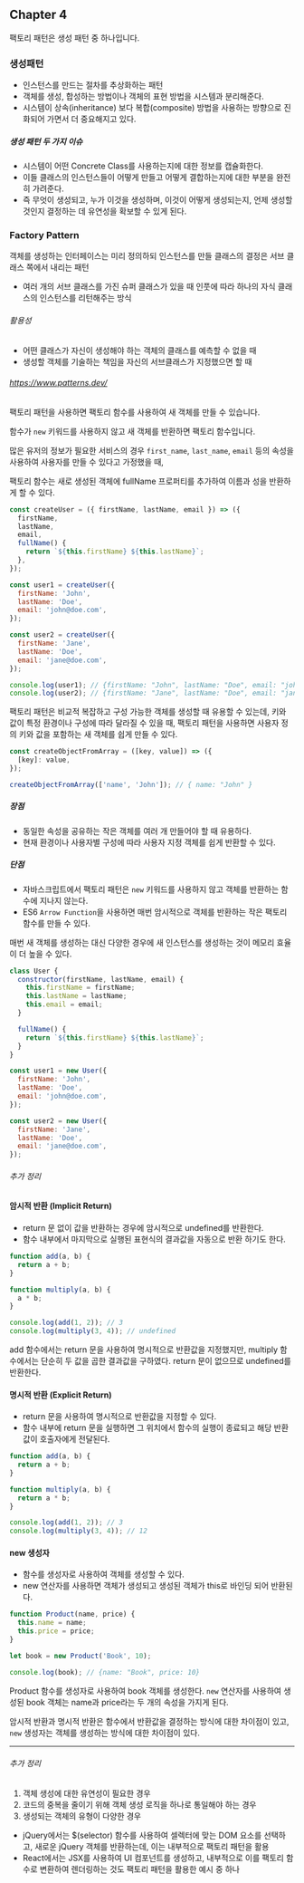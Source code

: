 ## Chapter 4

팩토리 패턴은 생성 패턴 중 하나입니다.

### 생성패턴

- 인스턴스를 만드는 절차를 추상화하는 패턴
- 객체를 생성, 합성하는 방법이나 객체의 표현 방법을 시스템과 분리해준다.
- 시스템이 상속(inheritance) 보다 복합(composite) 방법을 사용하는 방향으로 진화되어 가면서 더 중요해지고 있다.

##### 생성 패턴 두 가지 이슈

- 시스템이 어떤 Concrete Class를 사용하는지에 대한 정보를 캡슐화한다.
- 이들 클래스의 인스턴스들이 어떻게 만들고 어떻게 결합하는지에 대한 부분을 완전히 가려준다.
- 즉 무엇이 생성되고, 누가 이것을 생성하며, 이것이 어떻게 생성되는지, 언제 생성할 것인지 결정하는 데 유연성을 확보할 수 있게 된다.

### Factory Pattern

객체를 생성하는 인터페이스는 미리 정의하되 인스턴스를 만들 클래스의 결정은 서브 클래스 쪽에서 내리는 패턴

- 여러 개의 서브 클래스를 가진 슈퍼 클래스가 있을 때 인풋에 따라 하나의 자식 클래스의 인스턴스를 리턴해주는 방식

###### 활용성

- 어떤 클래스가 자신이 생성해야 하는 객체의 클래스를 예측할 수 없을 때
- 생성할 객체를 기술하는 책임을 자신의 서브클래스가 지정했으면 할 때

###### https://www.patterns.dev/

팩토리 패턴을 사용하면 팩토리 함수를 사용하여 새 객체를 만들 수 있습니다.

함수가 `new` 키워드를 사용하지 않고 새 객체를 반환하면 팩토리 함수입니다.

많은 유저의 정보가 필요한 서비스의 경우 `first_name`, `last_name`, `email` 등의 속성을 사용하여 사용자를 만들 수 있다고 가정했을 때,

팩토리 함수는 새로 생성된 객체에 fullName 프로퍼티를 추가하여 이름과 성을 반환하게 할 수 있다.

```js
const createUser = ({ firstName, lastName, email }) => ({
  firstName,
  lastName,
  email,
  fullName() {
    return `${this.firstName} ${this.lastName}`;
  },
});

const user1 = createUser({
  firstName: 'John',
  lastName: 'Doe',
  email: 'john@doe.com',
});

const user2 = createUser({
  firstName: 'Jane',
  lastName: 'Doe',
  email: 'jane@doe.com',
});

console.log(user1); // {firstName: "John", lastName: "Doe", email: "john@doe.com", fullName: ƒ fullName()}
console.log(user2); // {firstName: "Jane", lastName: "Doe", email: "jane@doe.com", fullName: ƒ fullName()}
```

팩토리 패턴은 비교적 복잡하고 구성 가능한 객체를 생성할 때 유용할 수 있는데, 키와 값이 특정 환경이나 구성에 따라 달라질 수 있을 때, 팩토리 패턴을 사용하면 사용자 정의 키와 값을 포함하는 새 객체를 쉽게 만들 수 있다.

```js
const createObjectFromArray = ([key, value]) => ({
  [key]: value,
});

createObjectFromArray(['name', 'John']); // { name: "John" }
```

##### 장점

- 동일한 속성을 공유하는 작은 객체를 여러 개 만들어야 할 때 유용하다.
- 현재 환경이나 사용자별 구성에 따라 사용자 지정 객체를 쉽게 반환할 수 있다.

##### 단점

- 자바스크립트에서 팩토리 패턴은 `new` 키워드를 사용하지 않고 객체를 반환하는 함수에 지나지 않는다.
- ES6 `Arrow Function`을 사용하면 매번 암시적으로 객체를 반환하는 작은 팩토리 함수를 만들 수 있다.

매번 새 객체를 생성하는 대신 다양한 경우에 새 인스턴스를 생성하는 것이 메모리 효율이 더 높을 수 있다.

```js
class User {
  constructor(firstName, lastName, email) {
    this.firstName = firstName;
    this.lastName = lastName;
    this.email = email;
  }

  fullName() {
    return `${this.firstName} ${this.lastName}`;
  }
}

const user1 = new User({
  firstName: 'John',
  lastName: 'Doe',
  email: 'john@doe.com',
});

const user2 = new User({
  firstName: 'Jane',
  lastName: 'Doe',
  email: 'jane@doe.com',
});
```

###### 추가 정리

#### 암시적 반환 (Implicit Return)

- return 문 없이 값을 반환하는 경우에 암시적으로 undefined를 반환한다.
- 함수 내부에서 마지막으로 실행된 표현식의 결과값을 자동으로 반환 하기도 한다.

```js
function add(a, b) {
  return a + b;
}

function multiply(a, b) {
  a * b;
}

console.log(add(1, 2)); // 3
console.log(multiply(3, 4)); // undefined
```

add 함수에서는 return 문을 사용하여 명시적으로 반환값을 지정했지만, multiply 함수에서는 단순히 두 값을 곱한 결과값을 구하였다. return 문이 없으므로 undefined를 반환한다.

#### 명시적 반환 (Explicit Return)

- return 문을 사용하여 명시적으로 반환값을 지정할 수 있다.
- 함수 내부에 return 문을 실행하면 그 위치에서 함수의 실행이 종료되고 해당 반환값이 호출자에게 전달된다.

```js
function add(a, b) {
  return a + b;
}

function multiply(a, b) {
  return a * b;
}

console.log(add(1, 2)); // 3
console.log(multiply(3, 4)); // 12
```

#### new 생성자

- 함수를 생성자로 사용하여 객체를 생성할 수 있다.
- new 연산자를 사용하면 객체가 생성되고 생성된 객체가 this로 바인딩 되어 반환된다.

```js
function Product(name, price) {
  this.name = name;
  this.price = price;
}

let book = new Product('Book', 10);

console.log(book); // {name: "Book", price: 10}
```

Product 함수를 생성자로 사용하여 book 객체를 생성한다.
`new` 연산자를 사용하여 생성된 book 객체는 name과 price라는 두 개의 속성을 가지게 된다.

암시적 반환과 명시적 반환은 함수에서 반환값을 결정하는 방식에 대한 차이점이 있고, `new` 생성자는 객체를 생성하는 방식에 대한 차이점이 있다.

---

###### 추가 정리

1. 객체 생성에 대한 유연성이 필요한 경우
2. 코드의 중복을 줄이기 위해 객체 생성 로직을 하나로 통일해야 하는 경우
3. 생성되는 객체의 유형이 다양한 경우

- jQuery에서는 $(selector) 함수를 사용하여 셀렉터에 맞는 DOM 요소를 선택하고, 새로운 jQuery 객체를 반환하는데, 이는 내부적으로 팩토리 패턴을 활용
- React에서는 JSX를 사용하여 UI 컴포넌트를 생성하고, 내부적으로 이를 팩토리 함수로 변환하여 렌더링하는 것도 팩토리 패턴을 활용한 예시 중 하나
